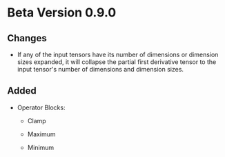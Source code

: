 # Beta Version 0.9.0

## Changes

* If any of the input tensors have its number of dimensions or dimension sizes expanded, it will collapse the partial first derivative tensor to the input tensor's number of dimensions and dimension sizes.

## Added

* Operator Blocks:

  * Clamp

  * Maximum

  * Minimum
